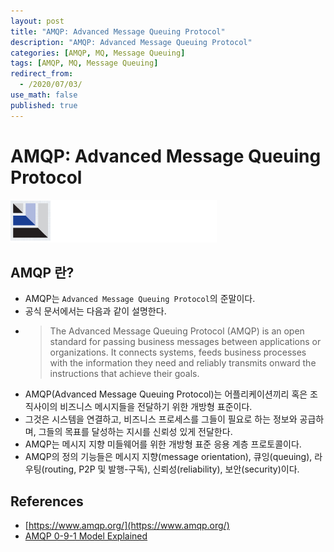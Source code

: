 ```yaml
---
layout: post
title: "AMQP: Advanced Message Queuing Protocol"
description: "AMQP: Advanced Message Queuing Protocol"
categories: [AMQP, MQ, Message Queuing]
tags: [AMQP, MQ, Message Queuing]
redirect_from:
  - /2020/07/03/
use_math: false
published: true
---
```


# AMQP: Advanced Message Queuing Protocol

<img src="/assets/images/posts/logos/amqp-logo.png">

## AMQP 란?

- AMQP는 `Advanced Message Queuing Protocol`의 준말이다.
- 공식 문서에서는 다음과 같이 설명한다.
- > The Advanced Message Queuing Protocol (AMQP) is an open standard for passing business messages
  > between applications or organizations.
  > It connects systems, feeds business processes with the information they need and
  > reliably transmits onward the instructions that achieve their goals.
- AMQP(Advanced Message Queuing Protocol)는 어플리케이션끼리 혹은 조직사이의 비즈니스 메시지들을 전달하기 위한 개방형 표준이다.
- 그것은 시스템을 연결하고, 비즈니스 프로세스를 그들이 필요로 하는 정보와 공급하며, 그들의 목표를 달성하는 지시를 신뢰성 있게 전달한다.
- AMQP는 메시지 지향 미들웨어를 위한 개방형 표준 응용 계층 프로토콜이다.
- AMQP의 정의 기능들은 메시지 지향(message orientation), 큐잉(queuing), 라우팅(routing, P2P 및 발행-구독), 신뢰성(reliability), 보안(security)이다.

## References

- [https://www.amqp.org/](https://www.amqp.org/)
- [AMQP 0-9-1 Model Explained](https://www.rabbitmq.com/tutorials/amqp-concepts.html)
